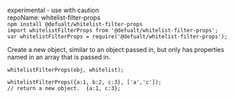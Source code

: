 experimental - use with caution  
repoName: whitelist-filter-props  
`npm install @defualt/whitelist-filter-props`  
`import whitelistFilterProps from '@defualt/whitelist-filter-props';`  
`var whitelistFilterProps = require('@defualt/whitelist-filter-props');`  

Create a new object, similar to an object passed in, but only has properties named in an array that is passed in.

```
whitelistFilterProps(obj, whitelist);

whitelistFilterProps({a:1, b:2, c:3}, ['a','c']);
// return a new object.  {a:1, c:3};
```